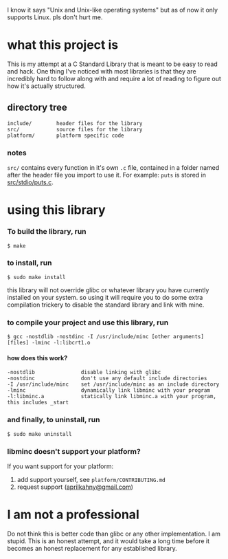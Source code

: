 I know it says "Unix and Unix-like operating systems" but as of now it only supports Linux. pls don't hurt me.

# what this project is
This is my attempt at a C Standard Library that is meant to be easy to read and hack.
One thing I've noticed with most libraries is that they are incredibly hard to follow along with and require a lot of reading to figure out how it's actually structured.

## directory tree
```
include/        header files for the library
src/            source files for the library
platform/       platform specific code
```

### notes
`src/` contains every function in it's own `.c` file, contained in a folder named after the header file you import to use it. For example: `puts` is stored in [src/stdio/puts.c](src/stdio/puts.c).

# using this library
### To build the library, run
```console
$ make
```

### to install, run
```console
$ sudo make install
```
this library will not override glibc or whatever library you have currently installed on your system. so using it will require you to do some extra compilation trickery to disable the standard library and link with mine.

### to compile your project and use this library, run
```console
$ gcc -nostdlib -nostdinc -I /usr/include/minc [other arguments] [files] -lminc -l:libcrt1.o
```

#### how does this work?
```
-nostdlib               disable linking with glibc
-nostdinc               don't use any default include directories
-I /usr/include/minc    set /usr/include/minc as an include directory
-lminc                  dynamically link libminc with your program
-l:libminc.a            statically link libminc.a with your program, this includes _start
```

### and finally, to uninstall, run
```console
$ sudo make uninstall
```

### libminc doesn't support your platform?
If you want support for your platform:
 1. add support yourself, see `platform/CONTRIBUTING.md`
 2. request support (aprilkahny@gmail.com)

# I am not a professional
Do not think this is better code than glibc or any other implementation. I am stupid. This is an honest attempt, and it would take a long time before it becomes an honest replacement for any established library.
